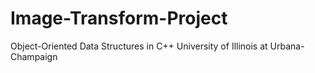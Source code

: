 # Image-Transform-Project
Object-Oriented Data Structures in C++ University of Illinois at Urbana-Champaign
